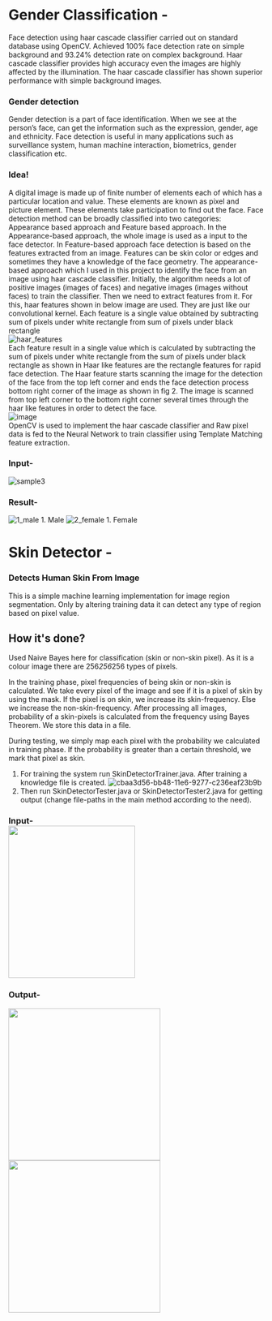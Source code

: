 # Gender Classification -

Face detection using haar cascade classifier carried out on standard database using OpenCV. Achieved 100% face detection rate on simple background and 93.24% detection rate on complex background. Haar cascade classifier provides high accuracy even the images are highly affected by the illumination. The haar cascade classifier has shown superior performance with simple background images.

### Gender detection  
Gender detection is a part of face identification. When we see at the person’s face, can get the information such as the expression, gender, age and ethnicity. Face detection is useful in many applications such as surveillance system, human machine interaction, biometrics, gender classification etc.
### Idea!  
A digital image is made up of finite number of elements each of which has a particular location and value. These elements are known as pixel and picture element. These elements take participation to find out the face. Face detection method can be broadly classified into two categories: Appearance based approach and Feature based approach. In the Appearance-based approach, the whole image is used as a input to the face detector. In Feature-based approach face detection is based on the features extracted from an image. Features can be skin color or edges and sometimes they have a knowledge of the face geometry. The appearance-based approach which I used in this project to identify the face from an image using haar cascade classifier.
Initially, the algorithm needs a lot of positive images (images of faces) and negative images (images without faces) to train the classifier. Then we need to extract features from it. For this, haar features shown in below image are used. They are just like our convolutional kernel. Each feature is a single value obtained by subtracting sum of pixels under white rectangle from sum of pixels under black rectangle  
![haar_features](https://user-images.githubusercontent.com/8587332/35300761-52519922-003e-11e8-9384-6c7bccef5a9b.jpg)  
Each feature result in a single value which is calculated by subtracting the sum of pixels under white rectangle from the sum of pixels under black rectangle as shown in Haar like features are the rectangle features for rapid face detection.
The Haar feature starts scanning the image for the detection of the face from the top left corner and ends the face
detection process bottom right corner of the image as shown in fig 2. The image is scanned from top left corner to the bottom right corner several times through the haar like features in order to detect the face.  
![image](https://user-images.githubusercontent.com/8587332/35301180-b3cdf5b4-003f-11e8-8694-2e74cdb83683.png)   
OpenCV is used to implement the haar cascade classifier and Raw pixel data is fed to the Neural Network to train classifier using Template Matching feature extraction.  
### Input-
![sample3](https://user-images.githubusercontent.com/8587332/35301446-67eb07c6-0040-11e8-8c88-cdc2ab300b97.jpg) 
### Result-
![1_male](https://user-images.githubusercontent.com/8587332/35301447-68028626-0040-11e8-9b4b-233cf5439d68.jpg) 1. Male
![2_female](https://user-images.githubusercontent.com/8587332/35301448-6819e082-0040-11e8-94ba-8b0f56da3707.jpg) 1. Female

# Skin Detector -

### Detects Human Skin From Image
This is a simple machine learning implementation for image region segmentation. Only by altering training data it can detect any type of region based on pixel value.

## How it's done?
Used Naive Bayes here for classification (skin or non-skin pixel). As it is a colour image there are 256*256*256 types of pixels.

In the training phase, pixel frequencies of being skin or non-skin is calculated. We take every pixel of the image and see if it is a pixel of skin by using the mask. If the pixel is on skin, we increase its skin-frequency. Else we increase the non-skin-frequency. After processing all images, probability of a skin-pixels is calculated from the frequency using Bayes Theorem. We store this data in a file.

During testing, we simply map each pixel with the probability we calculated in training phase. If the probability is greater than a certain threshold, we mark that pixel as skin.

1. For training the system run SkinDetectorTrainer.java. After training a knowledge file is created.
![cbaa3d56-bb48-11e6-9277-c236eaf23b9b](https://user-images.githubusercontent.com/8587332/35302040-118fc9fa-0042-11e8-9d1d-834e8b89c283.png)
2. Then run SkinDetectorTester.java or SkinDetectorTester2.java for getting output (change file-paths in the main method according to the need).  

### Input-<br>  <img src="https://user-images.githubusercontent.com/8587332/35302077-2aced3b6-0042-11e8-900c-701c6a3bba4e.jpg" width="250" height="300">
### Output-<br>
<img src="https://user-images.githubusercontent.com/8587332/35302124-4624f58c-0042-11e8-886b-7dcb0c594407.png" width="300" height="300"> <img src="https://user-images.githubusercontent.com/8587332/35303047-7f0db214-0045-11e8-9b66-9add53e41d96.png" width="300" height="300"> </br>  
